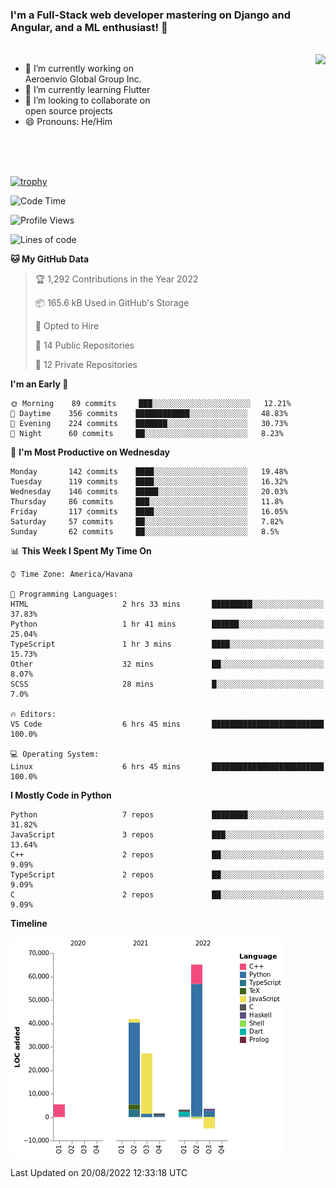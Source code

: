 ### I'm a Full-Stack web developer mastering on Django and Angular, and a ML enthusiast!  👋

<br/>

<img align="right" height="250"  src="https://media1.giphy.com/media/qgQUggAC3Pfv687qPC/giphy.gif?cid=ecf05e470ttfxgsj072btembitu1zn4ti3t3cdyg4jo5b3by&rid=giphy.gif&ct=g" />

 <div style="width:50%">
    <ul>
      <li>🔭 I’m currently working on Aeroenvio Global Group Inc.</li>
      <li>🌱 I’m currently learning Flutter</li>
      <li>👯 I’m looking to collaborate on open source projects</li>
      <li>😄 Pronouns: He/Him</li>
<!--       <li>⚡ Fun fact: I started my first professional project for a company as web dev without knowing any JS </li> -->
    </ul>
  </div>
  
<br/><br/><br/>

[![trophy](https://github-profile-trophy.vercel.app/?username=dfg-98&row=3&column=3&theme=monokai)](https://github.com/ryo-ma/github-profile-trophy)


<!--START_SECTION:waka-->
![Code Time](http://img.shields.io/badge/Code%20Time-402%20hrs%2014%20mins-blue)

![Profile Views](http://img.shields.io/badge/Profile%20Views-0-blue)

![Lines of code](https://img.shields.io/badge/From%20Hello%20World%20I%27ve%20Written-142%20Thousand%20lines%20of%20code-blue)

**🐱 My GitHub Data** 

> 🏆 1,292 Contributions in the Year 2022
 > 
> 📦 165.6 kB Used in GitHub's Storage 
 > 
> 💼 Opted to Hire
 > 
> 📜 14 Public Repositories 
 > 
> 🔑 12 Private Repositories  
 > 
**I'm an Early 🐤** 

```text
🌞 Morning    89 commits     ███░░░░░░░░░░░░░░░░░░░░░░   12.21% 
🌆 Daytime    356 commits    ████████████░░░░░░░░░░░░░   48.83% 
🌃 Evening    224 commits    ███████░░░░░░░░░░░░░░░░░░   30.73% 
🌙 Night      60 commits     ██░░░░░░░░░░░░░░░░░░░░░░░   8.23%

```
📅 **I'm Most Productive on Wednesday** 

```text
Monday       142 commits    ████░░░░░░░░░░░░░░░░░░░░░   19.48% 
Tuesday      119 commits    ████░░░░░░░░░░░░░░░░░░░░░   16.32% 
Wednesday    146 commits    █████░░░░░░░░░░░░░░░░░░░░   20.03% 
Thursday     86 commits     ███░░░░░░░░░░░░░░░░░░░░░░   11.8% 
Friday       117 commits    ████░░░░░░░░░░░░░░░░░░░░░   16.05% 
Saturday     57 commits     ██░░░░░░░░░░░░░░░░░░░░░░░   7.82% 
Sunday       62 commits     ██░░░░░░░░░░░░░░░░░░░░░░░   8.5%

```


📊 **This Week I Spent My Time On** 

```text
⌚︎ Time Zone: America/Havana

💬 Programming Languages: 
HTML                     2 hrs 33 mins       █████████░░░░░░░░░░░░░░░░   37.83% 
Python                   1 hr 41 mins        ██████░░░░░░░░░░░░░░░░░░░   25.04% 
TypeScript               1 hr 3 mins         ████░░░░░░░░░░░░░░░░░░░░░   15.73% 
Other                    32 mins             ██░░░░░░░░░░░░░░░░░░░░░░░   8.07% 
SCSS                     28 mins             █░░░░░░░░░░░░░░░░░░░░░░░░   7.0%

🔥 Editors: 
VS Code                  6 hrs 45 mins       █████████████████████████   100.0%

💻 Operating System: 
Linux                    6 hrs 45 mins       █████████████████████████   100.0%

```

**I Mostly Code in Python** 

```text
Python                   7 repos             ████████░░░░░░░░░░░░░░░░░   31.82% 
JavaScript               3 repos             ███░░░░░░░░░░░░░░░░░░░░░░   13.64% 
C++                      2 repos             ██░░░░░░░░░░░░░░░░░░░░░░░   9.09% 
TypeScript               2 repos             ██░░░░░░░░░░░░░░░░░░░░░░░   9.09% 
C                        2 repos             ██░░░░░░░░░░░░░░░░░░░░░░░   9.09%

```


**Timeline**

![Chart not found](https://raw.githubusercontent.com/dfg-98/dfg-98/main/charts/bar_graph.png) 


 Last Updated on 20/08/2022 12:33:18 UTC
<!--END_SECTION:waka-->
